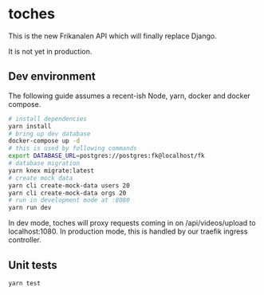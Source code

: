 # toches

This is the new Frikanalen API which will finally replace Django.

It is not yet in production.

## Dev environment

The following guide assumes a recent-ish Node, yarn, docker and docker compose.

```bash
# install dependencies
yarn install
# bring up dev database
docker-compose up -d
# this is used by following commands
export DATABASE_URL=postgres://postgres:fk@localhost/fk
# database migration
yarn knex migrate:latest
# create mock data
yarn cli create-mock-data users 20
yarn cli create-mock-data orgs 20
# run in development mode at :8080
yarn run dev
```

In dev mode, toches will proxy requests coming in on /api/videos/upload to localhost:1080.
In production mode, this is handled by our traefik ingress controller.

## Unit tests

```bash
yarn test
```
